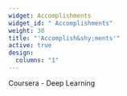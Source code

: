 ```yaml
---
widget: Accomplishments
widget_id: " Accomplish­ments"
weight: 30
title: "'Accomplish&shy;ments'"
active: true
design:
  columns: "1"
---
```

Coursera - Deep Learning